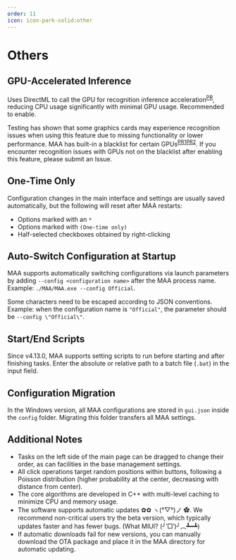 ```yaml
---
order: 11
icon: icon-park-solid:other
---
```


# Others

## GPU-Accelerated Inference

Uses DirectML to call the GPU for recognition inference acceleration<sup>[PR](https://github.com/MaaAssistantArknights/MaaAssistantArknights/pull/9236)</sup>, reducing CPU usage significantly with minimal GPU usage. Recommended to enable.

Testing has shown that some graphics cards may experience recognition issues when using this feature due to missing functionality or lower performance. MAA has built-in a blacklist for certain GPUs<sup>[PR1](https://github.com/MaaAssistantArknights/MaaAssistantArknights/pull/9990)[PR2](https://github.com/MaaAssistantArknights/MaaAssistantArknights/pull/12134)</sup>. If you encounter recognition issues with GPUs not on the blacklist after enabling this feature, please submit an Issue.

## One-Time Only

Configuration changes in the main interface and settings are usually saved automatically, but the following will reset after MAA restarts:

- Options marked with an `*`
- Options marked with `(One-time only)`
- Half-selected checkboxes obtained by right-clicking

## Auto-Switch Configuration at Startup

MAA supports automatically switching configurations via launch parameters by adding `--config <configuration name>` after the MAA process name. Example: `./MAA/MAA.exe --config Official`.

Some characters need to be escaped according to JSON conventions. Example: when the configuration name is `"Official"`, the parameter should be `--config \"Official\"`.

## Start/End Scripts

Since v4.13.0, MAA supports setting scripts to run before starting and after finishing tasks. Enter the absolute or relative path to a batch file (`.bat`) in the input field.

## Configuration Migration

In the Windows version, all MAA configurations are stored in `gui.json` inside the `config` folder. Migrating this folder transfers all MAA settings.

## Additional Notes

- Tasks on the left side of the main page can be dragged to change their order, as can facilities in the base management settings.
- All click operations target random positions within buttons, following a Poisson distribution (higher probability at the center, decreasing with distance from center).
- The core algorithms are developed in C++ with multi-level caching to minimize CPU and memory usage.
- The software supports automatic updates ✿✿ ヽ(°▽°)ノ ✿. We recommend non-critical users try the beta version, which typically updates faster and has fewer bugs. (What MIUI? (╯‵□′)╯︵┻━┻)
- If automatic downloads fail for new versions, you can manually download the OTA package and place it in the MAA directory for automatic updating.
